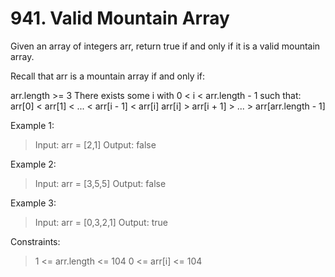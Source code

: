 # 941. Valid Mountain Array

Given an array of integers arr, return true if and only if it is a valid mountain array.

Recall that arr is a mountain array if and only if:

arr.length >= 3
There exists some i with 0 < i < arr.length - 1 such that:
arr[0] < arr[1] < ... < arr[i - 1] < arr[i] 
arr[i] > arr[i + 1] > ... > arr[arr.length - 1]

Example 1:

> Input: arr = [2,1]
Output: false

Example 2:

> Input: arr = [3,5,5]
Output: false

Example 3:

> Input: arr = [0,3,2,1]
Output: true
 

Constraints:

> 1 <= arr.length <= 104
0 <= arr[i] <= 104
